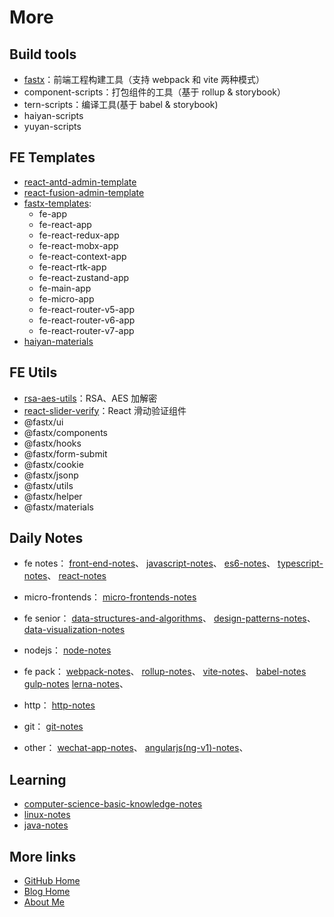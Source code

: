 # More

## Build tools

- [fastx](https://github.com/ShenBao/fastx)：前端工程构建工具（支持 webpack 和 vite 两种模式）
- component-scripts：打包组件的工具（基于 rollup & storybook）
- tern-scripts：编译工具(基于 babel & storybook)
- haiyan-scripts
- yuyan-scripts

## FE Templates

- [react-antd-admin-template](https://github.com/ShenBao/react-antd-admin-template)
- [react-fusion-admin-template](https://github.com/ShenBao/react-fusion-admin-template)
- [fastx-templates](https://github.com/ShenBao/fastx-templates):
  - fe-app
  - fe-react-app
  - fe-react-redux-app
  - fe-react-mobx-app
  - fe-react-context-app
  - fe-react-rtk-app
  - fe-react-zustand-app
  - fe-main-app
  - fe-micro-app
  - fe-react-router-v5-app
  - fe-react-router-v6-app
  - fe-react-router-v7-app
- [haiyan-materials](https://github.com/ShenBao/haiyan-materials)

## FE Utils

- [rsa-aes-utils](https://github.com/ShenBao/rsa-aes-utils)：RSA、AES 加解密
- [react-slider-verify](https://github.com/ShenBao/react-slider-verify)：React 滑动验证组件
- @fastx/ui
- @fastx/components
- @fastx/hooks
- @fastx/form-submit
- @fastx/cookie
- @fastx/jsonp
- @fastx/utils
- @fastx/helper
- @fastx/materials

## Daily Notes

- fe notes：
  [front-end-notes](https://github.com/ShenBao/front-end-notes)、
  [javascript-notes](https://github.com/ShenBao/javascript-notes)、
  [es6-notes](https://github.com/ShenBao/es6-notes)、
  [typescript-notes](https://github.com/ShenBao/typescript-notes)、
  [react-notes](https://github.com/ShenBao/react-notes)

- micro-frontends：
  [micro-frontends-notes](https://github.com/ShenBao/micro-frontends-notes)

- fe senior：
  [data-structures-and-algorithms](https://github.com/ShenBao/js-data-structures-and-algorithms-notes)、
  [design-patterns-notes](https://github.com/ShenBao/js-design-patterns-notes)、
  [data-visualization-notes](https://github.com/ShenBao/data-visualization-notes)

- nodejs：
  [node-notes](https://github.com/ShenBao/node-notes)

- fe pack：
  [webpack-notes](https://github.com/ShenBao/webpack-notes)、
  [rollup-notes](https://github.com/ShenBao/rollup-notes)、
  [vite-notes](https://github.com/ShenBao/vite-notes)、
  [babel-notes](https://github.com/ShenBao/babel-notes)
  [gulp-notes](https://github.com/ShenBao/javascript-notes/blob/master/md/gulp/gulp.md)
  [lerna-notes](https://github.com/ShenBao/lerna-notes)、

- http：
  [http-notes](https://github.com/ShenBao/http-notes)

- git：
  [git-notes](https://github.com/ShenBao/git-notes)

- other：
  [wechat-app-notes](https://github.com/ShenBao/wechat-app-notes)、
  [angularjs(ng-v1)-notes](https://github.com/ShenBao/angularjs-notes)、

## Learning

- [computer-science-basic-knowledge-notes](https://github.com/ShenBao/computer-science-basic-knowledge-notes)
- [linux-notes](https://github.com/ShenBao/linux-notes)
- [java-notes](https://github.com/ShenBao/java-notes)

## More links

- [GitHub Home](https://github.com/ShenBao)
- [Blog Home](https://shenbao.github.io)
- [About Me](https://shenbao.github.io/about/)
